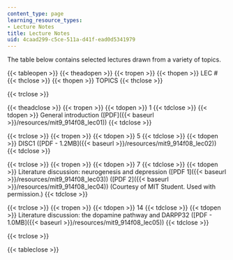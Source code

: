 ```yaml
---
content_type: page
learning_resource_types:
- Lecture Notes
title: Lecture Notes
uid: 4caad299-c5ce-511a-d41f-ead0d5341979
---
```


The table below contains selected lectures drawn from a variety of topics.

{{< tableopen >}}
{{< theadopen >}}
{{< tropen >}}
{{< thopen >}}
LEC #
{{< thclose >}}
{{< thopen >}}
TOPICS
{{< thclose >}}

{{< trclose >}}

{{< theadclose >}}
{{< tropen >}}
{{< tdopen >}}
1
{{< tdclose >}}
{{< tdopen >}}
General introduction ([PDF]({{< baseurl >}}/resources/mit9_914f08_lec01))
{{< tdclose >}}

{{< trclose >}}
{{< tropen >}}
{{< tdopen >}}
5
{{< tdclose >}}
{{< tdopen >}}
DISC1 ([PDF - 1.2MB]({{< baseurl >}}/resources/mit9_914f08_lec02))
{{< tdclose >}}

{{< trclose >}}
{{< tropen >}}
{{< tdopen >}}
7
{{< tdclose >}}
{{< tdopen >}}
Literature discussion: neurogenesis and depression ([PDF 1]({{< baseurl >}}/resources/mit9_914f08_lec03)) ([PDF 2]({{< baseurl >}}/resources/mit9_914f08_lec04)) (Courtesy of MIT Student. Used with permission.)
{{< tdclose >}}

{{< trclose >}}
{{< tropen >}}
{{< tdopen >}}
14
{{< tdclose >}}
{{< tdopen >}}
Literature discussion: the dopamine pathway and DARPP32 ([PDF - 1.0MB]({{< baseurl >}}/resources/mit9_914f08_lec05))
{{< tdclose >}}

{{< trclose >}}

{{< tableclose >}}